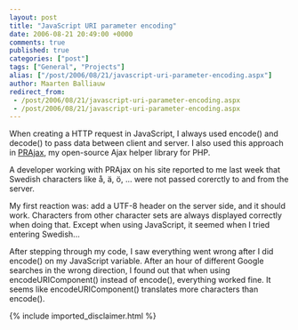 ```yaml
---
layout: post
title: "JavaScript URI parameter encoding"
date: 2006-08-21 20:49:00 +0000
comments: true
published: true
categories: ["post"]
tags: ["General", "Projects"]
alias: ["/post/2006/08/21/javascript-uri-parameter-encoding.aspx"]
author: Maarten Balliauw
redirect_from:
 - /post/2006/08/21/javascript-uri-parameter-encoding.aspx
 - /post/2006/08/21/javascript-uri-parameter-encoding.aspx
---
```

<p>When creating a HTTP request in JavaScript, I always used encode() and decode() to pass data between client and server. I also used this approach in <a href="http://prajax.sf.net" mce_href="http://prajax.sf.net">PRAjax</a>, my open-source Ajax helper library for PHP. </p><p>A developer working with PRAjax on his site reported to me last week that Swedish characters like&nbsp;å, ä, ö, ...&nbsp;were not passed corerctly to and from the server. </p><p>My first reaction was: add a UTF-8 header on the server side, and it should work. Characters from other character sets are always displayed correctly when doing that. Except when using JavaScript, it seemed when I tried entering Swedish... </p><p>After stepping through my code, I saw everything went wrong after I did encode() on my JavaScript&nbsp;variable. After an hour of different Google searches in the wrong direction, I found out that when using encodeURIComponent() instead of encode(), everything worked fine. It seems like encodeURIComponent() translates more characters than encode().</p>
{% include imported_disclaimer.html %}
